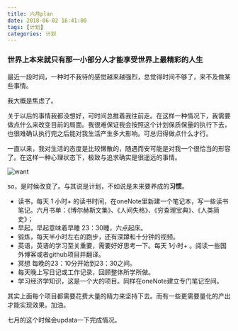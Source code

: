 ```yaml
---
title: 六月plan
date: 2018-06-02 16:41:00
tags: [计划]
categories: 计划
---
```


### 世界上本来就只有那一小部分人才能享受世界上最精彩的人生
最近一段时间，一种时不我待的感觉越来越强烈，总觉得时间不够了，来不及做某些事情。

我大概是焦虑了。

关于以后的事情我都没想好，可时间总推着我往前走。在这样一种情况下，我需要做点什么来改变目前的局面。我很难保证我会按照这个计划保质保量的执行下去，也很难确认执行完之后能对我生活产生多大影响。可总归得做点什么才行。

<!--more-->

一直以来，我对生活的态度是比较懒散的，随遇而安可能是对我一个很恰当的形容了。在这样一种心理状态下，极致与追求确实是很遥远的事情。

![want](homobulla.site/img/want.jpg)

so，是时候改变了。与其说是计划，不如说是未来要养成的**习惯**。

- 读书，每天 1 小时+ 的读书时间，在oneNote里新建一个笔记本，写一些读书笔记。六月书单：《博尔赫斯文集》、《人间失格》、《穷查理宝典》、《人类简史》；
- 早起，早起意味着早睡 23：30睡，六点起床。
- 锻炼，每天半小时左右的跑步，还有深蹲和十分钟的视频。
- 英语，英语的学习至关重要，需要好好思考一下。每天 1小时+ 。阅读一些国外博客或者github项目并翻译。
- 冥想 每晚的23：10分开始到23：30之间。
- 每天晚上写日记或工作记录，回顾整体所学所做。
- 学习经济学知识，这是一个大的项目。同样在oneNote建立专门笔记空间。


其实上面每个项目都需要花费大量的精力来坚持下去。而有一些更需要量化的产出才能实现效果。加油。

七月的这个时候会updata一下完成情况。



